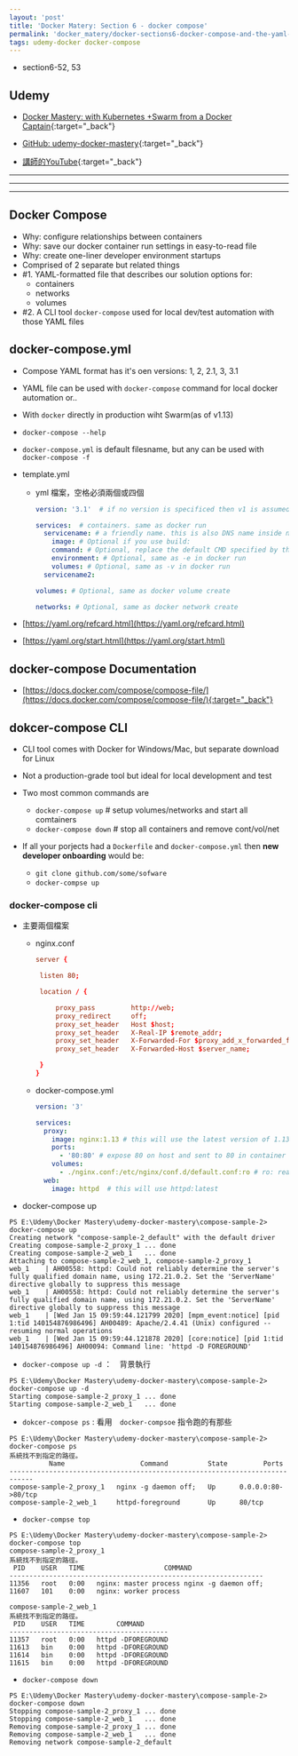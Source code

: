 ```yaml
---
layout: 'post'
title: 'Docker Matery: Section 6 - docker compose'
permalink: 'docker_matery/docker-sections6-docker-compose-and-the-yaml-file'
tags: udemy-docker docker-compose
---
```


- section6-52, 53

## Udemy

- [Docker Mastery: with Kubernetes +Swarm from a Docker Captain](https://www.udemy.com/course/docker-mastery/){:target="_back"}

- [GitHub: udemy-docker-mastery](https://github.com/BretFisher/udemy-docker-mastery){:target="_back"}

- [講師的YouTube](https://www.youtube.com/channel/UC0NErq0RhP51iXx64ZmyVfg){:target="_back"}

---
---
---


## Docker Compose 

- Why: configure relationships between containers
- Why: save our docker container run settings in easy-to-read file
- Why: create one-liner developer environment startups 
- Comprised of 2 separate but related things
- #1. YAML-formatted file that describes our solution options for:
   - containers
   - networks
   - volumes
- #2. A CLI tool `docker-compose` used for local dev/test automation with those YAML files

## docker-compose.yml

- Compose YAML format has it's oen versions: 1, 2, 2.1, 3, 3.1
- YAML file can be used with `docker-compose` command for local docker automation or..
- With `docker` directly in production wiht Swarm(as of v1.13)
- `docker-compose --help`
- `docker-compose.yml` is default filesname, but any can be used with `docker-compose -f`

- template.yml
   - yml 檔案，空格必須兩個或四個

      ~~~yml
      version: '3.1'  # if no version is specificed then v1 is assumed. Recommend v2 minimum
      
      services:  # containers. same as docker run
        servicename: # a friendly name. this is also DNS name inside network
          image: # Optional if you use build:
          command: # Optional, replace the default CMD specified by the image
          environment: # Optional, same as -e in docker run
          volumes: # Optional, same as -v in docker run
        servicename2:
      
      volumes: # Optional, same as docker volume create
      
      networks: # Optional, same as docker network create
      ~~~

- [https://yaml.org/refcard.html](https://yaml.org/refcard.html)

- [https://yaml.org/start.html](https://yaml.org/start.html)

## docker-compose Documentation

- [https://docs.docker.com/compose/compose-file/](https://docs.docker.com/compose/compose-file/){:target="_back"}


## dokcer-compose CLI

- CLI tool comes with Docker for Windows/Mac, but separate download for Linux
- Not a production-grade tool but ideal for local development and test 
- Two most common commands are 
   - `docker-compose up` # setup volumes/networks and start all comtainers
   - `docker-compose down` # stop all containers and remove cont/vol/net

- If all your porjects had a `Dockerfile` and `docker-compose.yml` then __new developer onboarding__ would be:
   - `git clone github.com/some/sofware`
   - `docker-compse up`


### docker-compose cli 

- 主要兩個檔案

    - nginx.conf
    
       ~~~conf
       server {
       
       	listen 80;
       
       	location / {
       
       		proxy_pass         http://web;
       		proxy_redirect     off;
       		proxy_set_header   Host $host;
       		proxy_set_header   X-Real-IP $remote_addr;
       		proxy_set_header   X-Forwarded-For $proxy_add_x_forwarded_for;
       		proxy_set_header   X-Forwarded-Host $server_name;
       
       	}
       }
       ~~~
    
    - docker-compose.yml
    
       ~~~yml
       version: '3'
       
       services:
         proxy:
           image: nginx:1.13 # this will use the latest version of 1.13.x
           ports:
             - '80:80' # expose 80 on host and sent to 80 in container
           volumes:
             - ./nginx.conf:/etc/nginx/conf.d/default.conf:ro # ro: read only
         web:
           image: httpd  # this will use httpd:latest
       ~~~

- docker-compose up

~~~
PS E:\Udemy\Docker Mastery\udemy-docker-mastery\compose-sample-2> docker-compose up
Creating network "compose-sample-2_default" with the default driver
Creating compose-sample-2_proxy_1 ... done                                                                                                             Creating compose-sample-2_web_1   ... done                                                                                                             Attaching to compose-sample-2_web_1, compose-sample-2_proxy_1
web_1    | AH00558: httpd: Could not reliably determine the server's fully qualified domain name, using 172.21.0.2. Set the 'ServerName' directive globally to suppress this message
web_1    | AH00558: httpd: Could not reliably determine the server's fully qualified domain name, using 172.21.0.2. Set the 'ServerName' directive globally to suppress this message
web_1    | [Wed Jan 15 09:59:44.121799 2020] [mpm_event:notice] [pid 1:tid 140154876986496] AH00489: Apache/2.4.41 (Unix) configured -- resuming normal operations
web_1    | [Wed Jan 15 09:59:44.121878 2020] [core:notice] [pid 1:tid 140154876986496] AH00094: Command line: 'httpd -D FOREGROUND'
~~~


- `docker-compose up -d` ：　背景執行

~~~
PS E:\Udemy\Docker Mastery\udemy-docker-mastery\compose-sample-2> docker-compose up -d
Starting compose-sample-2_proxy_1 ... done                                                                                                           Starting compose-sample-2_web_1   ... done       
~~~

- `dokcer-compose ps` : 看用　`docker-compsoe` 指令跑的有那些

~~~
PS E:\Udemy\Docker Mastery\udemy-docker-mastery\compose-sample-2> docker-compose ps
系統找不到指定的路徑。
          Name                   Command          State         Ports
----------------------------------------------------------------------------
compose-sample-2_proxy_1   nginx -g daemon off;   Up      0.0.0.0:80->80/tcp
compose-sample-2_web_1     httpd-foreground       Up      80/tcp
~~~

- `docker-compse top`

~~~
PS E:\Udemy\Docker Mastery\udemy-docker-mastery\compose-sample-2> docker-compose top
compose-sample-2_proxy_1
系統找不到指定的路徑。
 PID    USER   TIME                    COMMAND
----------------------------------------------------------------
11356   root   0:00   nginx: master process nginx -g daemon off;
11607   101    0:00   nginx: worker process

compose-sample-2_web_1
系統找不到指定的路徑。
 PID    USER   TIME        COMMAND
----------------------------------------
11357   root   0:00   httpd -DFOREGROUND
11613   bin    0:00   httpd -DFOREGROUND
11614   bin    0:00   httpd -DFOREGROUND
11615   bin    0:00   httpd -DFOREGROUND
~~~

- `docker-compose down`

~~~
PS E:\Udemy\Docker Mastery\udemy-docker-mastery\compose-sample-2> docker-compose down
Stopping compose-sample-2_proxy_1 ... done                                                                                                           Stopping compose-sample-2_web_1   ... done                                                                                                         Removing compose-sample-2_proxy_1 ... done                                                                                                       Removing compose-sample-2_web_1   ... done                                                                                                     Removing network compose-sample-2_default
~~~